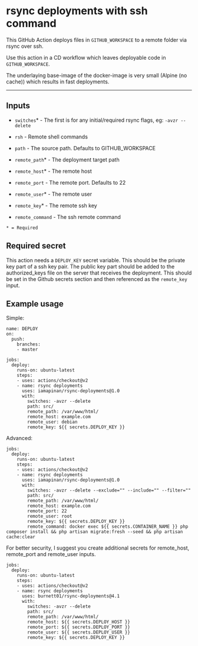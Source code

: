 # rsync deployments with ssh command

This GitHub Action deploys files in `GITHUB_WORKSPACE` to a remote folder via rsync over ssh. 

Use this action in a CD workflow which leaves deployable code in `GITHUB_WORKSPACE`.

The underlaying base-image of the docker-image is very small (Alpine (no cache)) which results in fast deployments.

---

## Inputs

- `switches`* - The first is for any initial/required rsync flags, eg: `-avzr --delete`

- `rsh` - Remote shell commands

- `path` - The source path. Defaults to GITHUB_WORKSPACE

- `remote_path`* - The deployment target path

- `remote_host`* - The remote host

- `remote_port` - The remote port. Defaults to 22

- `remote_user`* - The remote user

- `remote_key`* - The remote ssh key

- `remote_command` - The ssh remote command

``* = Required``

## Required secret

This action needs a `DEPLOY_KEY` secret variable. This should be the private key part of a ssh key pair. The public key part should be added to the authorized_keys file on the server that receives the deployment. This should be set in the Github secrets section and then referenced as the  `remote_key` input.

## Example usage

Simple:

```
name: DEPLOY
on:
  push:
    branches:
    - master

jobs:
  deploy:
    runs-on: ubuntu-latest
    steps:
    - uses: actions/checkout@v2
    - name: rsync deployments
      uses: iamapinan/rsync-deployments@1.0
      with:
        switches: -avzr --delete
        path: src/
        remote_path: /var/www/html/
        remote_host: example.com
        remote_user: debian
        remote_key: ${{ secrets.DEPLOY_KEY }}
```

Advanced:

```
jobs:
  deploy:
    runs-on: ubuntu-latest
    steps:
    - uses: actions/checkout@v2
    - name: rsync deployments
      uses: iamapinan/rsync-deployments@1.0
      with:
        switches: -avzr --delete --exclude="" --include="" --filter=""
        path: src/
        remote_path: /var/www/html/
        remote_host: example.com
        remote_port: 22
        remote_user: root
        remote_key: ${{ secrets.DEPLOY_KEY }}
        remote_command: docker exec ${{ secrets.CONTAINER_NAME }} php composer install && php artisan migrate:fresh --seed && php artisan cache:clear
```

For better security, I suggest you create additional secrets for remote_host, remote_port and remote_user inputs.

```
jobs:
  deploy:
    runs-on: ubuntu-latest
    steps:
    - uses: actions/checkout@v2
    - name: rsync deployments
      uses: burnett01/rsync-deployments@4.1
      with:
        switches: -avzr --delete
        path: src/
        remote_path: /var/www/html/
        remote_host: ${{ secrets.DEPLOY_HOST }}
        remote_port: ${{ secrets.DEPLOY_PORT }}
        remote_user: ${{ secrets.DEPLOY_USER }}
        remote_key: ${{ secrets.DEPLOY_KEY }}
```

